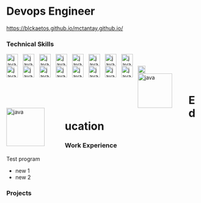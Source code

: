 # Devops Engineer
https://blckaetos.github.io/mctantay.github.io/

### Technical Skills

<img align="left" alt="java" width="30px" style="padding-right:10px;" 
src="https://cdn.jsdelivr.net/gh/devicons/devicon@latest/icons/redhat/redhat-original.svg" />
<img align="left" alt="java" width="30px" style="padding-right:10px;" 
src="https://cdn.jsdelivr.net/gh/devicons/devicon@latest/icons/centos/centos-original.svg" />

<img align="left" alt="java" width="30px" style="padding-right:10px;" 
src="https://cdn.jsdelivr.net/gh/devicons/devicon@latest/icons/python/python-original.svg" />
<img align="left" alt="java" width="30px" style="padding-right:10px;" 
src="https://cdn.jsdelivr.net/gh/devicons/devicon@latest/icons/bash/bash-plain.svg" />

<img align="left" alt="java" width="30px" style="padding-right:10px;"
src="https://cdn.jsdelivr.net/gh/devicons/devicon@latest/icons/amazonwebservices/amazonwebservices-original-wordmark.svg" />
<img align="left" alt="java" width="30px" style="padding-right:10px;"
src="https://cdn.jsdelivr.net/gh/devicons/devicon@latest/icons/terraform/terraform-original.svg" />

<img align="left" alt="java" width="30px" style="padding-right:10px;" 
src="https://cdn.jsdelivr.net/gh/devicons/devicon@latest/icons/docker/docker-original.svg" />
<img align="left" alt="java" width="30px" style="padding-right:10px;"
src="https://cdn.jsdelivr.net/gh/devicons/devicon@latest/icons/kubernetes/kubernetes-original.svg" />

<br />

<img align="left" alt="java" width="30px" style="padding-right:10px;" 
src="https://cdn.jsdelivr.net/gh/devicons/devicon@latest/icons/ansible/ansible-original.svg" />
<img align="left" alt="java" width="30px" style="padding-right:10px;" 
src="https://cdn.jsdelivr.net/gh/devicons/devicon@latest/icons/redis/redis-original.svg" />
<img align="left" alt="java" width="30px" style="padding-right:10px;" 
src="https://cdn.jsdelivr.net/gh/devicons/devicon@latest/icons/argocd/argocd-original.svg" />
<img align="left" alt="java" width="30px" style="padding-right:10px;" 
src="https://cdn.jsdelivr.net/gh/devicons/devicon@latest/icons/microsoftsqlserver/microsoftsqlserver-plain.svg" />

<img align="left" alt="java" width="30px" style="padding-right:10px;" 
src="https://cdn.jsdelivr.net/gh/devicons/devicon@latest/icons/git/git-original.svg" />
<img align="left" alt="java" width="30px" style="padding-right:10px;" 
src="https://cdn.jsdelivr.net/gh/devicons/devicon@latest/icons/bitbucket/bitbucket-original-wordmark.svg" /> 
<img align="left" alt="java" width="30px" style="padding-right:10px;" 
src="https://cdn.jsdelivr.net/gh/devicons/devicon@latest/icons/jira/jira-original-wordmark.svg" />

<img align="left" alt="java" width="30px" style="padding-right:10px;" 
src="https://cdn.jsdelivr.net/gh/devicons/devicon@latest/icons/postman/postman-original.svg" />

<img align="left" alt="java" width="20px" style="padding-right:10px;" 
src="https://cdn.jsdelivr.net/gh/devicons/devicon@latest/icons/slack/slack-original.svg" />

<img align="left" alt="java" width="90px" style="padding-right:40px;" 
src="https://www.observeinc.com/wp-content/themes/observe-rdc-2023/img/observe-logo-black.svg" />

<img align="left" alt="java" width="100px" style="padding-right:50px;" 
src="https://www.pingdom.com/wp-content/uploads/2023/07/SW_Logo_Division_Pingdom_Web_Orange.svg">





<br />
<br />



# Education


### Work Experience
Test program
- new 1
- new 2

### Projects


